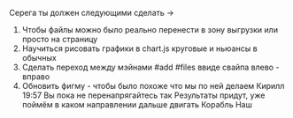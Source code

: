 Серега ты должен следующими сделать -> 
1. Чтобы файлы можно было реально перенести в зону выгрузки или просто на страницу
2. Научиться рисовать графики в chart.js круговые и ньюансы в обычных
3. Сделать переход между мэйнами #add #files ввиде свайпа влево - вправо
4. Обновить фигму - чтобы было похоже что мы по ней делаем
Кирилл 19:57
Вы пока не перенапрягайтесь так
Результаты придут, уже поймём в каком направлении дальше двигать
Корабль
Наш
